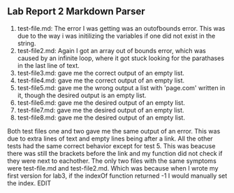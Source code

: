 ## Lab Report 2 Markdown Parser

1. test-file.md:  The error I was getting was an outofbounds error. This was due to the way i was initilizing the variables if one did not exist in the string.
2. test-file2.md: Again I got an array out of bounds error, which was caused by an infinite loop, where it got stuck looking for the parathases in the last line of text.
3. test-file3.md: gave me the correct output of an empty list. 
4. test-file4.md: gave me the correct output of an empty list. 
5. test-file5.md: gave me the wrong output a list with 'page.com' written in it, though the desired output is an empty list.
6. test-file6.md: gave me the desired output of an empty list.
7. test-file7.md: gave me the desired output of an empty list.
8. test-file8.md: gave me the desired output of an empty list.

Both test files one and two gave me the same output of an error. This was due to extra lines of text and empty lines being after a link. All the other tests had the same correct behavior except for test 5. This was beacuse there was still the brackets before the link and my function did not check if they were next to eachother. The only two files with the same symptoms were test-file.md and test-file2.md. Which was because when I wrote my first version for lab3, if the indexOf function returned -1 I would manually set the index. EDIT

